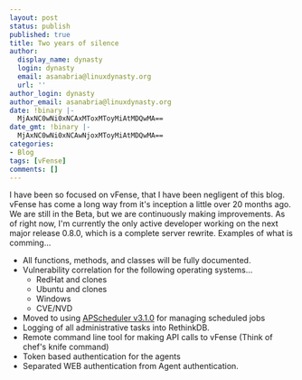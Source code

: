 ```yaml
---
layout: post
status: publish
published: true
title: Two years of silence
author:
  display_name: dynasty
  login: dynasty
  email: asanabria@linuxdynasty.org
  url: ''
author_login: dynasty
author_email: asanabria@linuxdynasty.org
date: !binary |-
  MjAxNC0wNi0xNCAxMToxMToyMiAtMDQwMA==
date_gmt: !binary |-
  MjAxNC0wNi0xNCAwNjoxMToyMiAtMDQwMA==
categories:
- Blog
tags: [vFense]
comments: []
---
```

I have been so focused on vFense, that I have been negligent of this blog.
vFense has come a long way from it's inception a little over 20 months ago.
We are still in the Beta, but we are continuously making improvements.
As of right now, I'm currently the only active developer working on the next
major release 0.8.0, which is a complete server rewrite. Examples of what is comming...

* All functions, methods, and classes will be fully documented.
* Vulnerability correlation for the following operating systems...
    * RedHat and clones
    * Ubuntu and clones
    * Windows
    * CVE/NVD
* Moved to using [APScheduler v3.1.0](https://linuxdynasty@bitbucket.org/linuxdynasty/apscheduler.git) for managing scheduled jobs
* Logging of all administrative tasks into RethinkDB.
* Remote command line tool for making API calls to vFense (Think of chef's knife command)
* Token based authentication for the agents
* Separated WEB authentication from Agent authentication.
